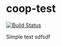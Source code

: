 # coop-test

[![Build Status](http://jenkins.satproject.tk/job/coop_test/badge/icon)](http://jenkins.satproject.tk/blue/organizations/jenkins/coop_test/activity)

Simple test
sdfsdf
